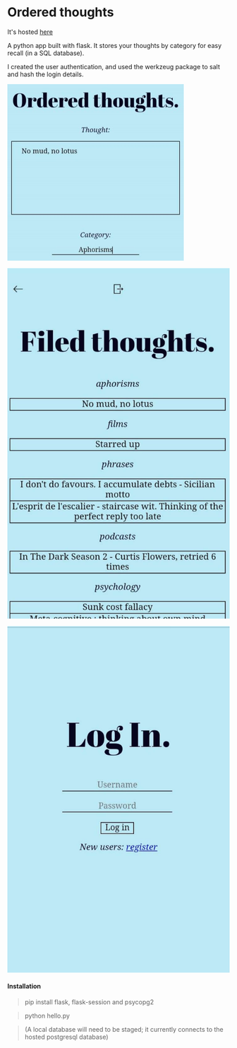 Ordered thoughts
=================

It's hosted [here](http://orderedthoughts.herokuapp.com)

A python app built with flask. It stores your thoughts by category for easy recall (in a SQL database).

I created the user authentication, and used the werkzeug package to salt and hash the login details.

![img1]

![img2]

![img3]

[img1]: https://github.com/ckpantelides/ordered-thoughts/blob/images/ordered-crop1.jpg
[img2]: https://github.com/ckpantelides/ordered-thoughts/blob/images/ordered2.jpg
[img3]: https://github.com/ckpantelides/ordered-thoughts/blob/images/ordered3.jpg

#### Installation

> pip install flask, flask-session and psycopg2

> python hello.py

> (A local database will need to be staged; it currently connects to the hosted postgresql database)
